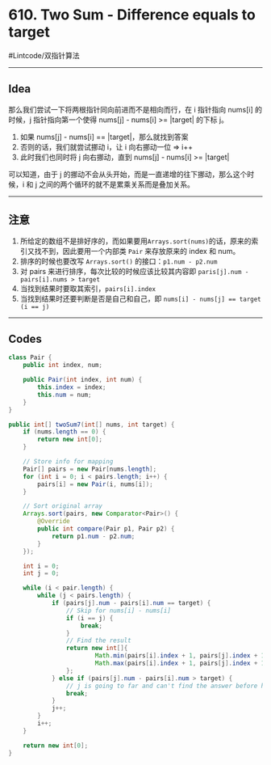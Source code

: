 # 610. Two Sum - Difference equals to target
#Lintcode/双指针算法
- - - -
## Idea
那么我们尝试一下将两根指针同向前进而不是相向而行，在 i 指针指向 nums[i] 的时候，j 指针指向第一个使得 nums[j] - nums[i] >= |target| 的下标 j。

1. 如果 nums[j] - nums[i] == |target|，那么就找到答案
2. 否则的话，我们就尝试挪动 i，让 i 向右挪动一位 => i++
3. 此时我们也同时将 j 向右挪动，直到 nums[j] - nums[i] >= |target|

可以知道，由于 j 的挪动不会从头开始，而是一直递增的往下挪动，那么这个时候，i 和 j 之间的两个循环的就不是累乘关系而是叠加关系。
- - - -
## 注意
1. 所给定的数组不是排好序的，而如果要用`Arrays.sort(nums)`的话，原来的索引又找不到，因此要用一个内部类 `Pair` 来存放原来的 index 和 num。
2. 排序的时候也要改写 `Arrays.sort()` 的接口：`p1.num - p2.num`
3. 对 pairs 来进行排序，每次比较的时候应该比较其内容即 `paris[j].num - pairs[i].nums > target`
4. 当找到结果时要取其索引，`pairs[i].index`
5. 当找到结果时还要判断是否是自己和自己，即 `nums[i] - nums[j] == target (i == j)`
- - - -
## Codes
```java
class Pair {
    public int index, num;

    public Pair(int index, int num) {
        this.index = index;
        this.num = num;
    }
}

public int[] twoSum7(int[] nums, int target) {
    if (nums.length == 0) {
        return new int[0];
    }

    // Store info for mapping
    Pair[] pairs = new Pair[nums.length];
    for (int i = 0; i < pairs.length; i++) {
        pairs[i] = new Pair(i, nums[i]);
    }

    // Sort original array
    Arrays.sort(pairs, new Comparator<Pair>() {
        @Override
        public int compare(Pair p1, Pair p2) {
            return p1.num - p2.num;
        }
    });

    int i = 0;
    int j = 0;

    while (i < pair.length) {
        while (j < pairs.length) {
            if (pairs[j].num - pairs[i].num == target) {
                // Skip for nums[i] - nums[i]
                if (i == j) {
                    break;
                }
                // Find the result
                return new int[]{
                        Math.min(pairs[i].index + 1, pairs[j].index + 1),
                        Math.max(pairs[i].index + 1, pairs[j].index + 1)
                };
            } else if (pairs[j].num - pairs[i].num > target) {
                // j is going to far and can't find the answer before head
                break;
            }
            j++;
        }
        i++;
    }

    return new int[0];
}
```